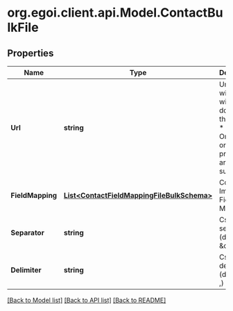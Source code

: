 
# org.egoi.client.api.Model.ContactBulkFile

## Properties

Name | Type | Description | Notes
------------ | ------------- | ------------- | -------------
**Url** | **string** | Url from wich we will download the csv file:  *       Note: Only &#39;http&#39; or &#39;https&#39; protocols are supported | 
**FieldMapping** | [**List&lt;ContactFieldMappingFileBulkSchema&gt;**](ContactFieldMappingFileBulkSchema.md) | Contact Import File Field Mapping | 
**Separator** | **string** | Csv column separator (defaults to \&quot;) | [optional] 
**Delimiter** | **string** | Csv column delimiter (defaults to ,) | [optional] 

[[Back to Model list]](../README.md#documentation-for-models)
[[Back to API list]](../README.md#documentation-for-api-endpoints)
[[Back to README]](../README.md)

